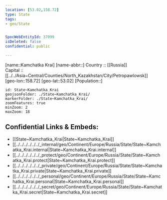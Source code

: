 ```yaml
---
location: [53.02,158.72] 
type: State
tags:
- geo/State


SpocWebEntityId: 37099
isDeleted: false
confidential: public

---
```

[name::Kamchatka Krai] 
[name-abbr::] 
Country :: [[Russia]]  
Capital :: [[../../Asia~Central/Counties/North_Kazakhstan/City/Petropawlowsk]]  
[geo-lon::158.72] 
[geo-lat::53.02] 
[Population::] 



```leaflet
id: State~Kamchatka_Krai
geojsonFolder: ./State~Kamchatka_Krai/
markerFolder: ./State~Kamchatka_Krai/
zoomFeatures: true 
minZoom: 2 
maxZoom: 18
```


## Confidential Links & Embeds: 
- [[State~Kamchatka_Krai|State~Kamchatka_Krai]]  
- [[../../../../../../_internal/geo/Continent/Europe/Russia/State/State~Kamchatka_Krai.internal|State~Kamchatka_Krai.internal]] 
- [[../../../../../../_protect/geo/Continent/Europe/Russia/State/State~Kamchatka_Krai.protect|State~Kamchatka_Krai.protect]] 
- [[../../../../../../_private/geo/Continent/Europe/Russia/State/State~Kamchatka_Krai.private|State~Kamchatka_Krai.private]] 
- [[../../../../../../_personal/geo/Continent/Europe/Russia/State/State~Kamchatka_Krai.personal|State~Kamchatka_Krai.personal]] 
- [[../../../../../../_secret/geo/Continent/Europe/Russia/State/State~Kamchatka_Krai.secret|State~Kamchatka_Krai.secret]] 
